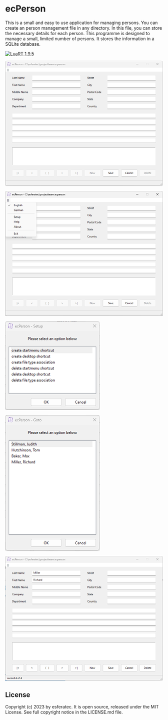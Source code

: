 # ecPerson

This is a small and easy to use application for managing persons.
You can create an person management file in any directory. In this file, you can store the necessary details for each person.
This programme is designed to manage a small, limited number of persons.
It stores the information in a SQLite database.

[![LuaRT 1.9.5](https://badgen.net/badge/LuaRT/1.9.5/blue)](https://github.com/samyeyo/LuaRT)

![Screenshot](README01.png)

![Screenshot](README02.png)

![Screenshot](README03.png)

![Screenshot](README04.png)

![Screenshot](README05.png)

## License

Copyright (c) 2023 by esferatec.
It is open source, released under the MIT License.
See full copyright notice in the LICENSE.md file.
